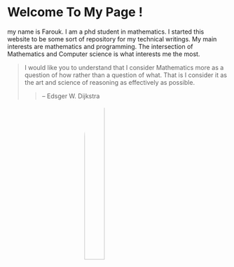 # Welcome To My Page !

my name is Farouk. I am a phd student in mathematics. I started this website to be some sort of repository for my technical writings. My main interests are mathematics and programming. The intersection of Mathematics and Computer science is what interests me the most.

> I would like you to understand that I consider Mathematics more as a question of how rather than a question of what. That is I consider it as the art and science of reasoning as effectively as possible.
>> – Edsger W. Dijkstra

<img src="/Cat-s-Map/photos/0.jpg" style="display: block; margin-left: auto; margin-right: auto; width: 30%; border-radius: 70px;" />
